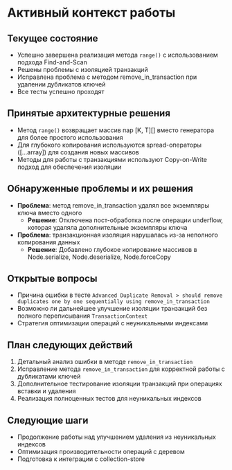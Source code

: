 # Активный контекст работы

## Текущее состояние
- Успешно завершена реализация метода `range()` с использованием подхода Find-and-Scan
- Решены проблемы с изоляцией транзакций
- Исправлена проблема с методом remove_in_transaction при удалении дубликатов ключей
- Все тесты успешно проходят

## Принятые архитектурные решения
- Метод `range()` возвращает массив пар [K, T][] вместо генератора для более простого использования
- Для глубокого копирования используются spread-операторы ([...array]) для создания новых массивов
- Методы для работы с транзакциями используют Copy-on-Write подход для обеспечения изоляции

## Обнаруженные проблемы и их решения
- **Проблема**: метод remove_in_transaction удалял все экземпляры ключа вместо одного
  - **Решение**: Отключена пост-обработка после операции underflow, которая удаляла дополнительные экземпляры ключа
- **Проблема**: транзакционная изоляция нарушалась из-за неполного копирования данных
  - **Решение**: Добавлено глубокое копирование массивов в Node.serialize, Node.deserialize, Node.forceCopy

## Открытые вопросы
- Причина ошибки в тесте `Advanced Duplicate Removal > should remove duplicates one by one sequentially using remove_in_transaction`
- Возможно ли дальнейшее улучшение изоляции транзакций без полного переписывания `TransactionContext`
- Стратегия оптимизации операций с неуникальными индексами

## План следующих действий
1. Детальный анализ ошибки в методе `remove_in_transaction`
2. Исправление метода `remove_in_transaction` для корректной работы с дубликатами ключей
3. Дополнительное тестирование изоляции транзакций при операциях вставки и удаления
4. Реализация полноценных тестов для неуникальных индексов

## Следующие шаги
- Продолжение работы над улучшением удаления из неуникальных индексов
- Оптимизация производительности операций с деревом
- Подготовка к интеграции с collection-store